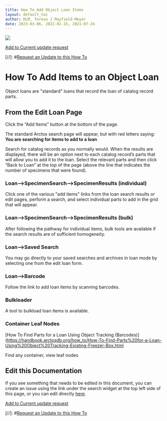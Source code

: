 ```yaml
---
title: How To Add Object Loan Items
layout: default_toc
author: DLM, Teresa J Mayfield-Meyer
date: 2023-03-06, 2021-01-15, 2021-07-24
---
```

![](https://raw.githubusercontent.com/ArctosDB/documentation-wiki/gh-pages/tutorial_images/Bear%20Work%20in%20Progress.JPG) 

[Add to Current update request](https://github.com/ArctosDB/documentation-wiki/issues/186)

[//]: #[Request an Update to this How To](https://github.com/ArctosDB/documentation-wiki/issues/new?assignees=&labels=How+To+Update&template=how-to-update.md&title=How+To+%5Badd+title%5D+update)

# How To Add Items to an Object Loan

Object loans are "standard" loans that record the loan of catalog record parts.

## From the Edit Loan Page

Click the “Add Items” button at the bottom of the page.

The standard Arctos search page will appear, but with red letters saying:  **You are searching for items to add to a loan**

Search for catalog records as you normally would. When the results are displayed, there will be an option next to each catalog record’s parts that will allow you to add it to the loan. Select the relevant parts and then click “Back to Loan” at the top of the page (above the line that indicates the number of specimens that were found).

### Loan-->SpecimenSearch-->SpecimenResults (individual)

Click one of the various "add items" links from the loan search results or edit pages, perform a search, and select individual parts to add in the grid that will appear.

### Loan-->SpecimenSearch-->SpecimenResults (bulk)

After following the pathway for individual items, bulk tools are available if the search results are of sufficient homogeneity.

### Loan-->Saved Search

You may go directly to your saved searches and archives in loan mode by selecting one from the edit loan form.

### Loan-->Barcode

Follow the link to add loan items by scanning barcodes.

### Bulkloader

A tool to bulkload loan items is available.

### Container Leaf Nodes

[How To Find Parts for a Loan Using Object Tracking (Barcodes)](https://handbook.arctosdb.org/how_to/How-To-Find-Parts%20for-a-Loan-Using%20Object%20Tracking-Existing-Freezer-Box.html

Find any container, view leaf nodes

## Edit this Documentation

If you see something that needs to be edited in this document, you can create an issue using the link under the search widget at the top left side of this page, or you can edit directly <a href="https://github.com/ArctosDB/documentation-wiki/edit/gh-pages/_how_to/How-to-Add-Loan-Items.markdown" target="_blank">here</a>.

[Add to Current update request](https://github.com/ArctosDB/documentation-wiki/issues/186)

 [//]: #[Request an Update to this How To](https://github.com/ArctosDB/documentation-wiki/issues/new?assignees=&labels=How+To+Update&template=how-to-update.md&title=How+To+%5Badd+title%5D+update)
